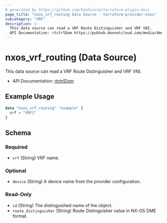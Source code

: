 ```yaml
---
# generated by https://github.com/hashicorp/terraform-plugin-docs
page_title: "nxos_vrf_routing Data Source - terraform-provider-nxos"
subcategory: "VRF"
description: |-
  This data source can read a VRF Route Distinguisher and VRF VNI.
  API Documentation: rtctrlDom https://pubhub.devnetcloud.com/media/dme-docs-10-2-2/docs/Routing%20and%20Forwarding/rtctrl:Dom/
---
```


# nxos_vrf_routing (Data Source)

This data source can read a VRF Route Distinguisher and VRF VNI.

- API Documentation: [rtctrlDom](https://pubhub.devnetcloud.com/media/dme-docs-10-2-2/docs/Routing%20and%20Forwarding/rtctrl:Dom/)

## Example Usage

```terraform
data "nxos_vrf_routing" "example" {
  vrf = "VRF1"
}
```

<!-- schema generated by tfplugindocs -->
## Schema

### Required

- `vrf` (String) VRF name.

### Optional

- `device` (String) A device name from the provider configuration.

### Read-Only

- `id` (String) The distinguished name of the object.
- `route_distinguisher` (String) Route Distinguisher value in NX-OS DME format.


